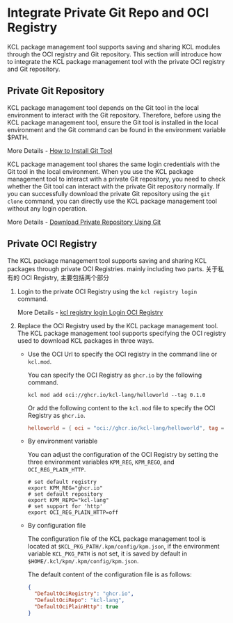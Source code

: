 # Integrate Private Git Repo and OCI Registry

KCL package management tool supports saving and sharing KCL modules through the OCI registry and Git repository. This section will introduce how to integrate the KCL package management tool with the private OCI registry and Git repository.

## Private Git Repository

KCL package management tool depends on the Git tool in the local environment to interact with the Git repository. Therefore, before using the KCL package management tool, ensure the Git tool is installed in the local environment and the Git command can be found in the environment variable $PATH.

More Details - [How to Install Git Tool](https://git-scm.com/downloads)

KCL package management tool shares the same login credentials with the Git tool in the local environment. When you use the KCL package management tool to interact with a private Git repository, you need to check whether the Git tool can interact with the private Git repository normally. If you can successfully download the private Git repository using the `git clone` command, you can directly use the KCL package management tool without any login operation.

More Details - [Download Private Repository Using Git](https://docs.github.com/en/repositories/creating-and-managing-repositories/cloning-a-repository)

## Private OCI Registry

The KCL package management tool supports saving and sharing KCL packages through private OCI Registries. mainly including two parts.
关于私有的 OCI Registry, 主要包括两个部分

1. Login to the private OCI Registry using the `kcl registry login` command.

    More Details - [kcl registry login Login OCI Registry](https://www.kcl-lang.io/docs/tools/cli/package-management/command-reference/login)

2. Replace the OCI Registry used by the KCL package management tool. The KCL package management tool supports specifying the OCI registry used to download KCL packages in three ways.

    - Use the OCI Url to specify the OCI registry in the command line or `kcl.mod`.

      You can specify the OCI Registry as `ghcr.io` by the following command.

      ```shell
      kcl mod add oci://ghcr.io/kcl-lang/helloworld --tag 0.1.0
      ```

      Or add the following content to the `kcl.mod` file to specify the OCI Registry as `ghcr.io`.

      ```toml
      helloworld = { oci = "oci://ghcr.io/kcl-lang/helloworld", tag = "0.1.0" }
      ```

    - By environment variable

      You can adjust the configuration of the OCI Registry by setting the three environment variables `KPM_REG`, `KPM_REGO`, and `OCI_REG_PLAIN_HTTP`.

      ```shell
      # set default registry
      export KPM_REG="ghcr.io"
      # set default repository
      export KPM_REPO="kcl-lang"
      # set support for 'http'
      export OCI_REG_PLAIN_HTTP=off
      ```

    - By configuration file

      The configuration file of the KCL package management tool is located at `$KCL_PKG_PATH/.kpm/config/kpm.json`, if the environment variable `KCL_PKG_PATH` is not set, it is saved by default in `$HOME/.kcl/kpm/.kpm/config/kpm.json`.

      The default content of the configuration file is as follows:

      ```json
      {
        "DefaultOciRegistry": "ghcr.io",
        "DefaultOciRepo": "kcl-lang",
        "DefaultOciPlainHttp": true
      }
      ```
